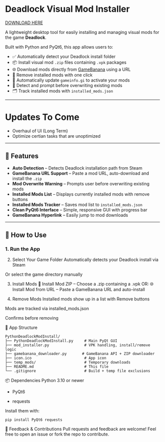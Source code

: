 # Deadlock Visual Mod Installer

[DOWNLOAD HERE](https://hanleyjaa.itch.io/deadlock-mod-installer)

A lightweight desktop tool for easily installing and managing visual mods for the game **Deadlock**.



Built with Python and PyQt6, this app allows users to:

- ✅ Automatically detect your Deadlock install folder  
- 📦 Install visual mod `.zip` files containing `.vpk` packages  
- 🌐 Download mods directly from [GameBanana](https://gamebanana.com/games/13937) using a URL  
- 🧹 Remove installed mods with one click  
- 🔄 Automatically update `gameinfo.gi` to activate your mods  
- 🧠 Detect and prompt before overwriting existing mods  
- 🗂️ Track installed mods with `installed_mods.json`  

---
# Updates To Come

- Overhaul of UI (Long Term)
- Optimize certian tasks that are unoptimized
---

## 🚀 Features

- **Auto Detection** – Detects Deadlock installation path from Steam  
- **GameBanana URL Support** – Paste a mod URL, auto-download and install the `.zip`  
- **Mod Overwrite Warning** – Prompts user before overwriting existing mods  
- **Installed Mods List** – Displays currently installed mods with remove buttons  
- **Installed Mods Tracker** – Saves mod list to `installed_mods.json`  
- **Clean PyQt6 Interface** – Simple, responsive GUI with progress bar  
- **GameBanana Hyperlink** – Easily jump to mod downloads

---

## 📁 How to Use

### 1. Run the App

2. Select Your Game Folder
Automatically detects your Deadlock install via Steam

Or select the game directory manually

3. Install Mods
📂 Install Mod ZIP – Choose a .zip containing a .vpk
                     OR:
🌐 Install Mod from URL – Paste a GameBanana URL and auto-install

4. Remove Mods
Installed mods show up in a list with Remove buttons

Mods are tracked via installed_mods.json

Confirms before removing

🧠 App Structure
```
PythonDeadlockModInstall/
├── PythonDeadlockModInstall.py     # Main PyQt GUI
├── mod_installer.py                # VPK handling, install/remove logic
├── gamebanana_downloader.py       # GameBanana API + ZIP downloader
├── icon.ico                        # App icon
├── temp_mods/                      # Temporary downloads
├── README.md                       # This file
└── .gitignore                      # Build + temp file exclusions

```
📦 Dependencies
Python 3.10 or newer

 - PyQt6

 - requests

Install them with:

```
pip install PyQt6 requests
```
💬 Feedback & Contributions
Pull requests and feedback are welcome!
Feel free to open an issue or fork the repo to contribute.
